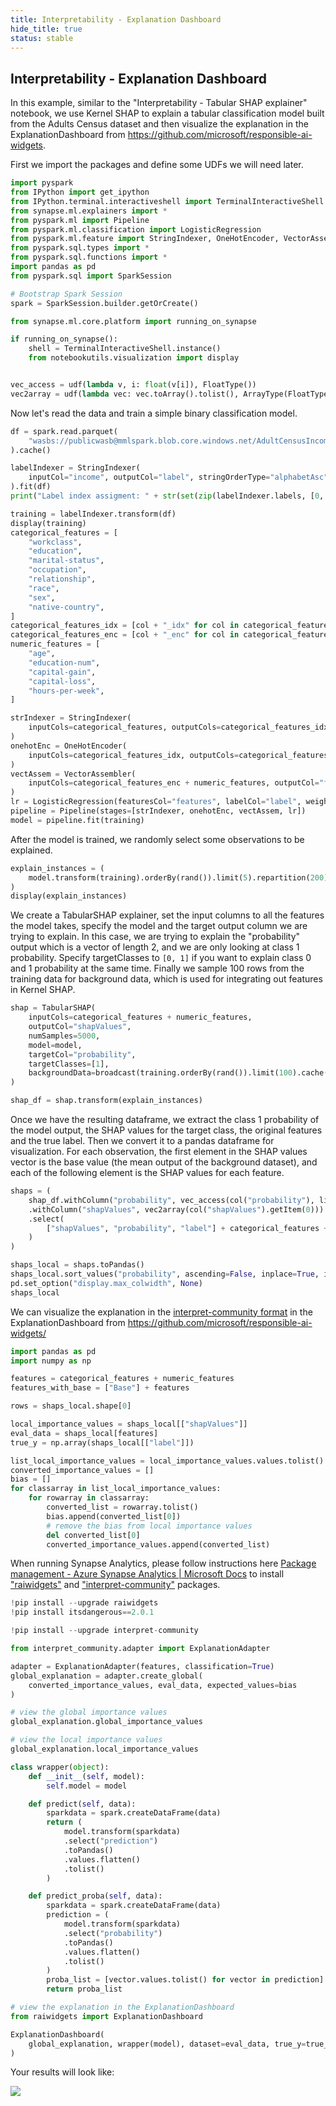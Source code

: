 ```yaml
---
title: Interpretability - Explanation Dashboard
hide_title: true
status: stable
---
```

## Interpretability - Explanation Dashboard

In this example, similar to the "Interpretability - Tabular SHAP explainer" notebook, we use Kernel SHAP to explain a tabular classification model built from the Adults Census dataset and then visualize the explanation in the ExplanationDashboard from https://github.com/microsoft/responsible-ai-widgets.

First we import the packages and define some UDFs we will need later.


```python
import pyspark
from IPython import get_ipython
from IPython.terminal.interactiveshell import TerminalInteractiveShell
from synapse.ml.explainers import *
from pyspark.ml import Pipeline
from pyspark.ml.classification import LogisticRegression
from pyspark.ml.feature import StringIndexer, OneHotEncoder, VectorAssembler
from pyspark.sql.types import *
from pyspark.sql.functions import *
import pandas as pd
from pyspark.sql import SparkSession

# Bootstrap Spark Session
spark = SparkSession.builder.getOrCreate()

from synapse.ml.core.platform import running_on_synapse

if running_on_synapse():
    shell = TerminalInteractiveShell.instance()
    from notebookutils.visualization import display


vec_access = udf(lambda v, i: float(v[i]), FloatType())
vec2array = udf(lambda vec: vec.toArray().tolist(), ArrayType(FloatType()))
```

Now let's read the data and train a simple binary classification model.


```python
df = spark.read.parquet(
    "wasbs://publicwasb@mmlspark.blob.core.windows.net/AdultCensusIncome.parquet"
).cache()

labelIndexer = StringIndexer(
    inputCol="income", outputCol="label", stringOrderType="alphabetAsc"
).fit(df)
print("Label index assigment: " + str(set(zip(labelIndexer.labels, [0, 1]))))

training = labelIndexer.transform(df)
display(training)
categorical_features = [
    "workclass",
    "education",
    "marital-status",
    "occupation",
    "relationship",
    "race",
    "sex",
    "native-country",
]
categorical_features_idx = [col + "_idx" for col in categorical_features]
categorical_features_enc = [col + "_enc" for col in categorical_features]
numeric_features = [
    "age",
    "education-num",
    "capital-gain",
    "capital-loss",
    "hours-per-week",
]

strIndexer = StringIndexer(
    inputCols=categorical_features, outputCols=categorical_features_idx
)
onehotEnc = OneHotEncoder(
    inputCols=categorical_features_idx, outputCols=categorical_features_enc
)
vectAssem = VectorAssembler(
    inputCols=categorical_features_enc + numeric_features, outputCol="features"
)
lr = LogisticRegression(featuresCol="features", labelCol="label", weightCol="fnlwgt")
pipeline = Pipeline(stages=[strIndexer, onehotEnc, vectAssem, lr])
model = pipeline.fit(training)
```

After the model is trained, we randomly select some observations to be explained.


```python
explain_instances = (
    model.transform(training).orderBy(rand()).limit(5).repartition(200).cache()
)
display(explain_instances)
```

We create a TabularSHAP explainer, set the input columns to all the features the model takes, specify the model and the target output column we are trying to explain. In this case, we are trying to explain the "probability" output which is a vector of length 2, and we are only looking at class 1 probability. Specify targetClasses to `[0, 1]` if you want to explain class 0 and 1 probability at the same time. Finally we sample 100 rows from the training data for background data, which is used for integrating out features in Kernel SHAP.


```python
shap = TabularSHAP(
    inputCols=categorical_features + numeric_features,
    outputCol="shapValues",
    numSamples=5000,
    model=model,
    targetCol="probability",
    targetClasses=[1],
    backgroundData=broadcast(training.orderBy(rand()).limit(100).cache()),
)

shap_df = shap.transform(explain_instances)
```

Once we have the resulting dataframe, we extract the class 1 probability of the model output, the SHAP values for the target class, the original features and the true label. Then we convert it to a pandas dataframe for visualization.
For each observation, the first element in the SHAP values vector is the base value (the mean output of the background dataset), and each of the following element is the SHAP values for each feature.


```python
shaps = (
    shap_df.withColumn("probability", vec_access(col("probability"), lit(1)))
    .withColumn("shapValues", vec2array(col("shapValues").getItem(0)))
    .select(
        ["shapValues", "probability", "label"] + categorical_features + numeric_features
    )
)

shaps_local = shaps.toPandas()
shaps_local.sort_values("probability", ascending=False, inplace=True, ignore_index=True)
pd.set_option("display.max_colwidth", None)
shaps_local
```

We can visualize the explanation in the [interpret-community format](https://github.com/interpretml/interpret-community) in the ExplanationDashboard from https://github.com/microsoft/responsible-ai-widgets/


```python
import pandas as pd
import numpy as np

features = categorical_features + numeric_features
features_with_base = ["Base"] + features

rows = shaps_local.shape[0]

local_importance_values = shaps_local[["shapValues"]]
eval_data = shaps_local[features]
true_y = np.array(shaps_local[["label"]])
```


```python
list_local_importance_values = local_importance_values.values.tolist()
converted_importance_values = []
bias = []
for classarray in list_local_importance_values:
    for rowarray in classarray:
        converted_list = rowarray.tolist()
        bias.append(converted_list[0])
        # remove the bias from local importance values
        del converted_list[0]
        converted_importance_values.append(converted_list)
```

When running Synapse Analytics, please follow instructions here [Package management - Azure Synapse Analytics | Microsoft Docs](https://docs.microsoft.com/en-us/azure/synapse-analytics/spark/apache-spark-azure-portal-add-libraries) to install ["raiwidgets"](https://pypi.org/project/raiwidgets/) and ["interpret-community"](https://pypi.org/project/interpret-community/) packages.


```python
!pip install --upgrade raiwidgets
!pip install itsdangerous==2.0.1
```


```python
!pip install --upgrade interpret-community
```


```python
from interpret_community.adapter import ExplanationAdapter

adapter = ExplanationAdapter(features, classification=True)
global_explanation = adapter.create_global(
    converted_importance_values, eval_data, expected_values=bias
)
```


```python
# view the global importance values
global_explanation.global_importance_values
```


```python
# view the local importance values
global_explanation.local_importance_values
```


```python
class wrapper(object):
    def __init__(self, model):
        self.model = model

    def predict(self, data):
        sparkdata = spark.createDataFrame(data)
        return (
            model.transform(sparkdata)
            .select("prediction")
            .toPandas()
            .values.flatten()
            .tolist()
        )

    def predict_proba(self, data):
        sparkdata = spark.createDataFrame(data)
        prediction = (
            model.transform(sparkdata)
            .select("probability")
            .toPandas()
            .values.flatten()
            .tolist()
        )
        proba_list = [vector.values.tolist() for vector in prediction]
        return proba_list
```


```python
# view the explanation in the ExplanationDashboard
from raiwidgets import ExplanationDashboard

ExplanationDashboard(
    global_explanation, wrapper(model), dataset=eval_data, true_y=true_y
)
```

Your results will look like:

<img src="https://mmlspark.blob.core.windows.net/graphics/rai-dashboard.png" />
